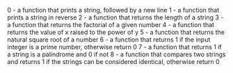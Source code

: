 0 - a function that prints a string, followed by a new line
1 - a function that prints a string in reverse
2 - a function that returns the length of a string
3 - a function that returns the factorial of a given number
4 - a function that returns the value of x raised to the power of y
5 - a function that returns the natural square root of a number
6 - a function that returns 1 if the input integer is a prime number, otherwise return 0
7 - a function that returns 1 if a string is a palindrome and 0 if not
8 - a function that compares two strings and returns 1 if the strings can be considered identical, otherwise return 0
